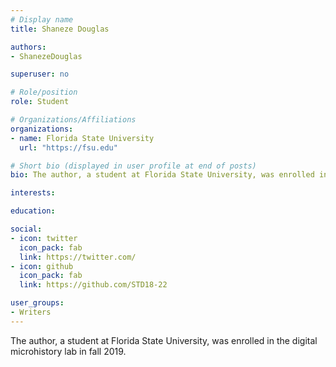 ```yaml
---
# Display name
title: Shaneze Douglas

authors:
- ShanezeDouglas

superuser: no

# Role/position
role: Student

# Organizations/Affiliations
organizations:
- name: Florida State University
  url: "https://fsu.edu"

# Short bio (displayed in user profile at end of posts)
bio: The author, a student at Florida State University, was enrolled in the digital microhistory lab in fall 2019.

interests:

education:

social:
- icon: twitter
  icon_pack: fab
  link: https://twitter.com/
- icon: github
  icon_pack: fab
  link: https://github.com/STD18-22

user_groups:
- Writers
---
```

The author, a student at Florida State University, was enrolled in the digital microhistory lab in fall 2019.


